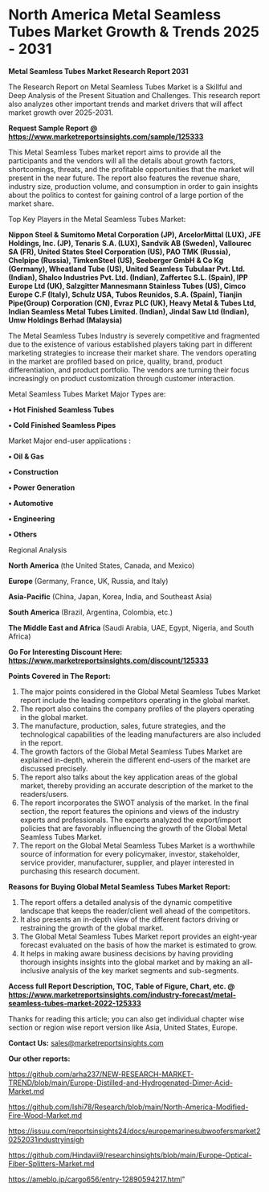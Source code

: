 # North America Metal Seamless Tubes Market Growth & Trends 2025 - 2031

<strong>Metal Seamless Tubes Market Research Report 2031</strong>

The Research Report on Metal Seamless Tubes Market is a Skillful and Deep Analysis of the Present Situation and Challenges. This research report also analyzes other important trends and market drivers that will affect market growth over 2025-2031.

<strong>Request Sample Report @ <a href=https://www.marketreportsinsights.com/sample/125333>https://www.marketreportsinsights.com/sample/125333</a></strong>

This Metal Seamless Tubes market report aims to provide all the participants and the vendors will all the details about growth factors, shortcomings, threats, and the profitable opportunities that the market will present in the near future. The report also features the revenue share, industry size, production volume, and consumption in order to gain insights about the politics to contest for gaining control of a large portion of the market share.

Top Key Players in the Metal Seamless Tubes Market:

<strong>Nippon Steel & Sumitomo Metal Corporation (JP), ArcelorMittal (LUX), JFE Holdings, Inc. (JP), Tenaris S.A. (LUX), Sandvik AB (Sweden), Vallourec SA (FR), United States Steel Corporation (US), PAO TMK (Russia), Chelpipe (Russia), TimkenSteel (US), Seeberger GmbH & Co Kg (Germany), Wheatland Tube (US), United Seamless Tubulaar Pvt. Ltd. (Indian), Shalco Industries Pvt. Ltd. (Indian), Zaffertec S.L. (Spain), IPP Europe Ltd (UK), Salzgitter Mannesmann Stainless Tubes (US), Cimco Europe C.F (Italy), Schulz USA, Tubos Reunidos, S.A. (Spain), Tianjin Pipe(Group) Corporation (CN), Evraz PLC (UK), Heavy Metal & Tubes Ltd, Indian Seamless Metal Tubes Limited. (Indian), Jindal Saw Ltd (Indian), Umw Holdings Berhad (Malaysia)</strong>

The Metal Seamless Tubes Industry is severely competitive and fragmented due to the existence of various established players taking part in different marketing strategies to increase their market share. The vendors operating in the market are profiled based on price, quality, brand, product differentiation, and product portfolio. The vendors are turning their focus increasingly on product customization through customer interaction.

Metal Seamless Tubes Market Major Types are:

<strong>• Hot Finished Seamless Tubes

• Cold Finished Seamless Pipes</strong>

Market Major end-user applications :

<strong>• Oil & Gas

• Construction

• Power Generation

• Automotive

• Engineering

• Others</strong>

Regional Analysis

</u><strong><b>North America</b></strong> (the United States, Canada, and Mexico)

<strong><b>Europe </b></strong>(Germany, France, UK, Russia, and Italy)

<strong><b>Asia-Pacific</b></strong> (China, Japan, Korea, India, and Southeast Asia)

<strong><b>South America</b></strong> (Brazil, Argentina, Colombia, etc.)

<strong><b>The Middle East and Africa</b></strong> (Saudi Arabia, UAE, Egypt, Nigeria, and South Africa)

<strong>Go For Interesting Discount Here: <a href=https://www.marketreportsinsights.com/discount/125333>https://www.marketreportsinsights.com/discount/125333</a></strong>

<strong>Points Covered in The Report:</strong>
<ol>
  <li>The major points considered in the Global Metal Seamless Tubes Market report include the leading competitors operating in the global market.</li>
  <li>The report also contains the company profiles of the players operating in the global market.</li>
  <li>The manufacture, production, sales, future strategies, and the technological capabilities of the leading manufacturers are also included in the report.</li>
  <li>The growth factors of the Global Metal Seamless Tubes Market are explained in-depth, wherein the different end-users of the market are discussed precisely.</li>
  <li>The report also talks about the key application areas of the global market, thereby providing an accurate description of the market to the readers/users.</li>
  <li>The report incorporates the SWOT analysis of the market. In the final section, the report features the opinions and views of the industry experts and professionals. The experts analyzed the export/import policies that are favorably influencing the growth of the Global Metal Seamless Tubes Market.</li>
  <li>The report on the Global Metal Seamless Tubes Market is a worthwhile source of information for every policymaker, investor, stakeholder, service provider, manufacturer, supplier, and player interested in purchasing this research document.</li>
</ol>
<strong>Reasons for Buying Global Metal Seamless Tubes Market Report:</strong>

<ol>
  <li>The report offers a detailed analysis of the dynamic competitive landscape that keeps the reader/client well ahead of the competitors.</li>
  <li>It also presents an in-depth view of the different factors driving or restraining the growth of the global market.</li>
  <li>The Global Metal Seamless Tubes Market report provides an eight-year forecast evaluated on the basis of how the market is estimated to grow.</li>
  <li>It helps in making aware business decisions by having providing thorough insights insights into the global market and by making an all-inclusive analysis of the key market segments and sub-segments.</li>
</ol>
<strong>Access full Report Description, TOC, Table of Figure, Chart, etc. @ <a href=https://www.marketreportsinsights.com/industry-forecast/metal-seamless-tubes-market-2022-125333>https://www.marketreportsinsights.com/industry-forecast/metal-seamless-tubes-market-2022-125333</a></strong>


Thanks for reading this article; you can also get individual chapter wise section or region wise report version like Asia, United States, Europe.

<strong>Contact Us:</strong>
sales@marketreportsinsights.com

<strong>Our other reports:</strong>

<a href=https://github.com/arha237/NEW-RESEARCH-MARKET-TREND/blob/main/Europe-Distilled-and-Hydrogenated-Dimer-Acid-Market.md>https://github.com/arha237/NEW-RESEARCH-MARKET-TREND/blob/main/Europe-Distilled-and-Hydrogenated-Dimer-Acid-Market.md</a>

<a href=https://github.com/Ishi78/Research/blob/main/North-America-Modified-Fire-Wood-Market.md>https://github.com/Ishi78/Research/blob/main/North-America-Modified-Fire-Wood-Market.md</a>

<a href=https://issuu.com/reportsinsights24/docs/europemarinesubwoofersmarket20252031industryinsigh>https://issuu.com/reportsinsights24/docs/europemarinesubwoofersmarket20252031industryinsigh</a>

<a href=https://github.com/Hindavii9/researchinsights/blob/main/Europe-Optical-Fiber-Splitters-Market.md>https://github.com/Hindavii9/researchinsights/blob/main/Europe-Optical-Fiber-Splitters-Market.md</a>

<a href=https://ameblo.jp/cargo656/entry-12890594217.html>https://ameblo.jp/cargo656/entry-12890594217.html</a>"

